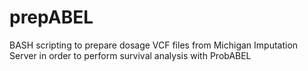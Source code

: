 # prepABEL
BASH scripting to prepare dosage VCF files from Michigan Imputation Server in order to perform survival analysis with ProbABEL

